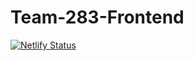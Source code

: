 # Team-283-Frontend
[![Netlify Status](https://api.netlify.com/api/v1/badges/6bfe64e3-dd72-422c-a056-e924f417048f/deploy-status)](https://app.netlify.com/sites/team283/deploys)
